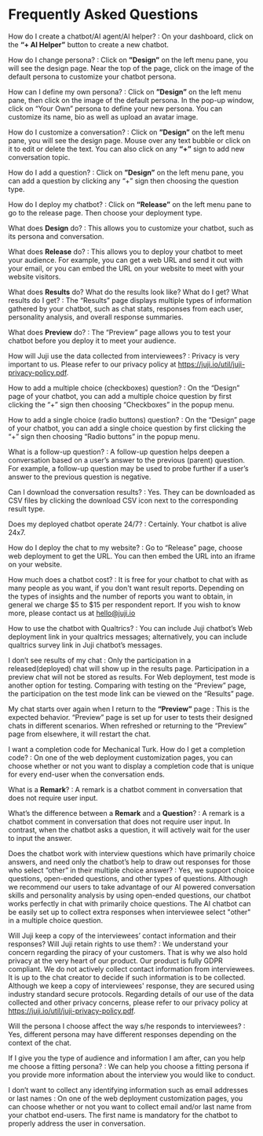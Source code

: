 # Frequently Asked Questions

How do I create a chatbot/AI agent/AI helper?
: On your dashboard, click on the **“+ AI Helper”** button to create a new chatbot.

How do I change persona?
: Click on **”Design”** on the left menu pane, you will see the design page. Near the top of the page, click on the image of the default persona to customize your chatbot persona.

How can I define my own persona?
: Click on **”Design”** on the left menu pane, then click on the image of the default persona. In the pop-up window, click on “Your Own” persona to define your new persona. You can customize its name, bio as well as upload an avatar image.

How do I customize a conversation?
: Click on **”Design”** on the left menu pane, you will see the design page. Mouse over any text bubble or click on it to edit or delete the text. You can also click on any **“+”** sign to add new conversation topic.

How do I add a question?
: Click on **”Design”** on the left menu pane, you can add a question by clicking any “+” sign then choosing the question type.

How do I deploy my chatbot?
: Click on **“Release”** on the left menu pane to go to the release page. Then choose your deployment type.

What does **Design** do?
: This allows you to customize your chatbot, such as its persona and conversation.

What does **Release** do?
: This allows you to deploy your chatbot to meet your audience. For example, you can get a web URL and send it out with your email, or you can embed the URL on your website to meet with your website visitors.

What does **Results** do? What do the results look like? What do I get? What results do I get?
: The “Results” page displays multiple types of information gathered by your chatbot, such as chat stats, responses from each user, personality analysis, and overall response summaries.

What does **Preview** do?
: The “Preview” page allows you to test your chatbot before you deploy it to meet your audience.

How will Juji use the data collected from interviewees?
: Privacy is very important to us. Please refer to our privacy policy at https://juji.io/util/juji-privacy-policy.pdf.

How to add a multiple choice (checkboxes) question?
: On the “Design” page of your chatbot, you can add a multiple choice question by first clicking the “+” sign then choosing “Checkboxes” in the popup menu.

How to add a single choice (radio buttons) question?
: On the “Design” page of your chatbot, you can add a single choice question by first clicking the “+” sign then choosing “Radio buttons” in the popup menu.

What is a follow-up question?
: A follow-up question helps deepen a conversation based on a user’s answer to the previous (parent) question. For example, a follow-up question may be used to probe further if a user’s answer to the previous question is negative.

Can I download the conversation results?
: Yes. They can be downloaded as CSV files by clicking the download CSV icon next to the corresponding result type.

Does my deployed chatbot operate 24/7?
: Certainly. Your chatbot is alive 24x7.

How do I deploy the chat to my website?
: Go to “Release” page, choose web deployment to get the URL. You can then embed the URL into an iframe on your website.

How much does a chatbot cost?
: It is free for your chatbot to chat with as many people as you want, if you don't want result reports. Depending on the types of insights and the number of reports you want to obtain, in general we charge $5 to $15 per respondent report. If you wish to know more, please contact us at hello@juji.io

How to use the chatbot with Qualtrics?
: You can include Juji chatbot’s Web deployment link in your qualtrics messages; alternatively, you can include qualtrics survey link in Juji chatbot’s messages.

I don’t see results of my chat
: Only the participation in a released(deployed) chat will show up in the results page. Participation in a preview chat will not be stored as results. For Web deployment, test mode is another option for testing. Comparing with testing on the “Preview” page, the participation on the test mode link can be viewed on the “Results” page.

My chat starts over again when I return to the **“Preview”** page
: This is the expected behavior. “Preview” page is set up for user to tests their designed chats in different scenarios. When refreshed or returning to the “Preview” page from elsewhere, it will restart the chat.

I want a completion code for Mechanical Turk. How do I get a completion code?
: On one of the web deployment customization pages, you can choose whether or not you want to display a completion code that is unique for every end-user when the conversation ends.

What is a **Remark**?
: A remark is a chatbot comment in conversation that does not require user input.

What’s the difference between a **Remark** and a **Question**?
: A remark is a chatbot comment in conversation that does not require user input. In contrast, when the chatbot asks a question, it will actively wait for the user to input the answer.

Does the chatbot work with interview questions which have primarily choice answers, and need only the chatbot’s help to draw out responses for those who select “other” in their multiple choice answer?
: Yes, we support choice questions, open-ended questions, and other types of questions. Although we recommend our users to take advantage of our AI powered conversation skills and personality analysis by using open-ended questions, our chatbot works perfectly in chat with primarily choice questions. The AI chatbot can be easily set up to collect extra responses when interviewee select "other" in a multiple choice question.

Will Juji keep a copy of the interviewees’ contact information and their responses? Will Juji retain rights to use them?
: We understand your concern regarding the piracy of your customers. That is why
  we also hold privacy at the very heart of our product. Our product is fully
  GDPR compliant. We do not actively collect contact information from
  interviewees. It is up to the chat creator to decide if such information is to
  be collected. Although we keep a copy of interviewees' response, they are
  secured using industry standard secure protocols. Regarding details of our use of the data collected and other privacy concerns, please refer to our privacy policy at https://juji.io/util/juji-privacy-policy.pdf.

Will the persona I choose affect the way s/he responds to interviewees?
: Yes, different persona may have different responses depending on the context of the chat.

If I give you the type of audience and information I am after, can you help me choose a fitting persona?
: We can help you choose a fitting persona if you provide more information about the interview you would like to conduct.

I don’t want to collect any identifying information such as email addresses or last names
: On one of the web deployment customization pages, you can choose whether or not you want to collect email and/or last name from your chatbot end-users. The first name is mandatory for the chatbot to properly address the user in conversation.
